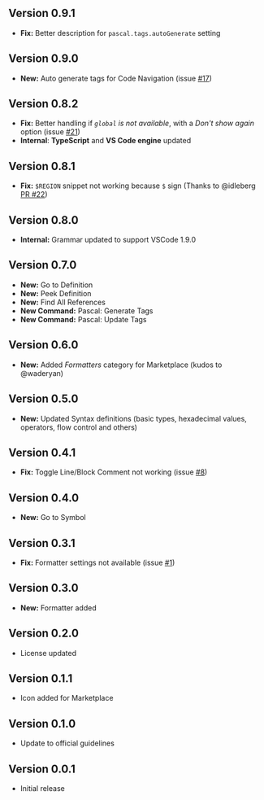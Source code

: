 ## Version 0.9.1

* **Fix:** Better description for `pascal.tags.autoGenerate` setting

## Version 0.9.0

* **New:** Auto generate tags for Code Navigation (issue [#17](https://github.com/alefragnani/vscode-language-pascal/issues/17))

## Version 0.8.2

* **Fix:** Better handling if _`global` is not available_, with a _Don't show again_ option (issue [#21](https://github.com/alefragnani/vscode-language-pascal/issues/21))
* **Internal**: **TypeScript** and **VS Code engine** updated

## Version 0.8.1

* **Fix:** `$REGION` snippet not working because `$` sign (Thanks to @idleberg [PR #22](https://github.com/alefragnani/vscode-language-pascal/pull/22))

## Version 0.8.0

* **Internal:** Grammar updated to support VSCode 1.9.0

## Version 0.7.0

* **New:** Go to Definition
* **New:** Peek Definition
* **New:** Find All References
* **New Command:** Pascal: Generate Tags
* **New Command:** Pascal: Update Tags

## Version 0.6.0

* **New:** Added _Formatters_ category for Marketplace (kudos to @waderyan)

## Version 0.5.0

* **New:** Updated Syntax definitions (basic types, hexadecimal values, operators, flow control and others)

## Version 0.4.1

* **Fix:** Toggle Line/Block Comment not working (issue [#8](https://github.com/alefragnani/vscode-language-pascal/issues/8))

## Version 0.4.0

* **New:** Go to Symbol

## Version 0.3.1

* **Fix:** Formatter settings not available (issue [#1](https://github.com/alefragnani/vscode-language-pascal/issues/1))

## Version 0.3.0

* **New:** Formatter added

## Version 0.2.0

* License updated

## Version 0.1.1

* Icon added for Marketplace

## Version 0.1.0

* Update to official guidelines

## Version 0.0.1

* Initial release
